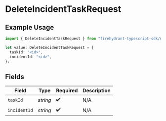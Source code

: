 # DeleteIncidentTaskRequest

## Example Usage

```typescript
import { DeleteIncidentTaskRequest } from "firehydrant-typescript-sdk/models/operations";

let value: DeleteIncidentTaskRequest = {
  taskId: "<id>",
  incidentId: "<id>",
};
```

## Fields

| Field              | Type               | Required           | Description        |
| ------------------ | ------------------ | ------------------ | ------------------ |
| `taskId`           | *string*           | :heavy_check_mark: | N/A                |
| `incidentId`       | *string*           | :heavy_check_mark: | N/A                |